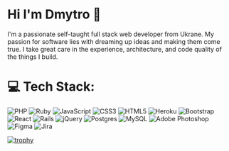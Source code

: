 # Hi I'm Dmytro 👋

I'm a passionate self-taught full stack web developer from Ukrane. My passion for software lies with dreaming up ideas and making them come true. I take great care in the experience, architecture, and code quality of the things I build.

# 💻 Tech Stack:
![PHP](https://img.shields.io/badge/php-%23777BB4.svg?style=plastic&logo=php&logoColor=white) ![Ruby](https://img.shields.io/badge/ruby-%23CC342D.svg?style=plastic&logo=ruby&logoColor=white) ![JavaScript](https://img.shields.io/badge/javascript-%23323330.svg?style=plastic&logo=javascript&logoColor=%23F7DF1E) ![CSS3](https://img.shields.io/badge/css3-%231572B6.svg?style=plastic&logo=css3&logoColor=white) ![HTML5](https://img.shields.io/badge/html5-%23E34F26.svg?style=plastic&logo=html5&logoColor=white) ![Heroku](https://img.shields.io/badge/heroku-%23430098.svg?style=plastic&logo=heroku&logoColor=white) ![Bootstrap](https://img.shields.io/badge/bootstrap-%23563D7C.svg?style=plastic&logo=bootstrap&logoColor=white) ![React](https://img.shields.io/badge/react-%2320232a.svg?style=plastic&logo=react&logoColor=%2361DAFB) ![Rails](https://img.shields.io/badge/rails-%23CC0000.svg?style=plastic&logo=ruby-on-rails&logoColor=white) ![jQuery](https://img.shields.io/badge/jquery-%230769AD.svg?style=plastic&logo=jquery&logoColor=white) ![Postgres](https://img.shields.io/badge/postgres-%23316192.svg?style=plastic&logo=postgresql&logoColor=white) ![MySQL](https://img.shields.io/badge/mysql-%2300f.svg?style=plastic&logo=mysql&logoColor=white) ![Adobe Photoshop](https://img.shields.io/badge/adobephotoshop-%2331A8FF.svg?style=plastic&logo=adobephotoshop&logoColor=white) 	![Figma](https://img.shields.io/badge/figma-%23F24E1E.svg?style=plastic&logo=figma&logoColor=white) ![Jira](https://img.shields.io/badge/jira-%230A0FFF.svg?style=plastic&logo=jira&logoColor=white)


<!-- # My github stats

<p align="center"> <img src="https://github-readme-stats.vercel.app/api?username=DmitriyKondratyuk&show_icons=true&theme=gotham" alt="abhisheknaiidu" /> -->


[![trophy](https://github-profile-trophy.vercel.app/?username=DmitriyKondratyuk&theme=onedark&title=Commit,PullRequest,Repositories)](https://github.com/ryo-ma/github-profile-trophy)


<!-- [![Dmytro Kondratiuk StackOverflow](https://github-readme-stackoverflow.vercel.app/?userID=16928591&layout=compact&theme=dark)](https://ru.stackoverflow.com/users/200739/dmitriy-kondratiuk) -->
